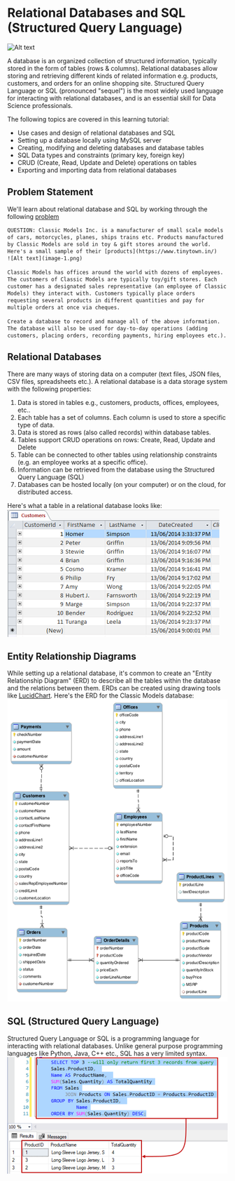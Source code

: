 # Relational Databases and SQL (Structured Query Language)
![Alt text](image.png)

A database is an organized collection of structured information, typically stored in the form of tables (rows & columns). Relational databases allow storing and retrieving different kinds of related information e.g. products, customers, and orders for an online shopping site. Structured Query Language or SQL (pronounced "sequel") is the most widely used language for interacting with relational databases, and is an essential skill for Data Science professionals.

The following topics are covered in this learning tutorial:

* Use cases and design of relational databases and SQL
* Setting up a database locally using MySQL server
* Creating, modifying and deleting databases and database tables
* SQL Data types and constraints (primary key, foreign key)
* CRUD (Create, Read, Update and Delete) operations on tables
* Exporting and importing data from relational databases

## Problem Statement
We'll learn about relational database and SQL by working through the following [problem](https://www.mysqltutorial.org/mysql-sample-database.aspx)

    QUESTION: Classic Models Inc. is a manufacturer of small scale models of cars, motorcycles, planes, ships trains etc. Products manufactured by Classic Models are sold in toy & gift stores around the world. Here's a small sample of their [products](https://www.tinytown.in/)
    ![Alt text](image-1.png)

    Classic Models has offices around the world with dozens of employees. The customers of Classic Models are typically toy/gift stores. Each customer has a designated sales representative (an employee of Classic Models) they interact with. Customers typically place orders requesting several products in different quantities and pay for multiple orders at once via cheques.
    
    Create a database to record and manage all of the above information. The database will also be used for day-to-day operations (adding customers, placing orders, recording payments, hiring employees etc.).

## Relational Databases
There are many ways of storing data on a computer (text files, JSON files, CSV files, spreadsheets etc.). A relational database is a data storage system with the following properties:
1. Data is stored in tables e.g., customers, products, offices, employees, etc..
2. Each table has a set of columns. Each column is used to store a specific type of data.
3. Data is stored as rows (also called records) within database tables.
4. Tables support CRUD operations on rows: Create, Read, Update and Delete
5. Table can be connected to other tables using relationship constraints (e.g. an employee works at a specific office).
6. Information can be retrieved from the database using the Structured Query Language (SQL)
7. Databases can be hosted locally (on your computer) or on the cloud, for distributed access.

Here's what a table in a relational database looks like:
![Alt text](image-2.png)


## Entity Relationship Diagrams
While setting up a relational database, it's common to create an "Entity Relationship Diagram" (ERD) to describe all the tables within the database and the relations between them. ERDs can be created using drawing tools like [LucidChart](https://www.lucidchart.com/pages/how-to-draw-ERD). Here's the ERD for the Classic Models database:
![Alt text](image-3.png)

## SQL (Structured Query Language)
Structured Query Language or SQL is a programming language for interacting with relational databases. Unlike general purpose programming languages like Python, Java, C++ etc., SQL has a very limited syntax.
![Alt text](image-4.png)

### 
